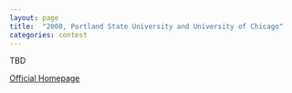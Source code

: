 ```yaml
---
layout: page
title:  "2008, Portland State University and University of Chicago"
categories: contest
---
```

TBD

[Official Homepage](http://web.cecs.pdx.edu/~sheard/2008IcfpContest/)
